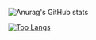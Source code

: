 ![Anurag's GitHub stats](https://github-readme-stats.vercel.app/api?username=nnn149&count_private=true&show_icons=true&theme=nord)

[![Top Langs](https://github-readme-stats.vercel.app/api/top-langs/?username=nnn149&layout=compact&theme=nord)](https://github.com/nnn149/nnn149)
<!--
**nnn149/nnn149** is a ✨ _special_ ✨ repository because its `README.md` (this file) appears on your GitHub profile.

Here are some ideas to get you started:

- 🔭 I’m currently working on ...
- 🌱 I’m currently learning ...
- 👯 I’m looking to collaborate on ...
- 🤔 I’m looking for help with ...
- 💬 Ask me about ...
- 📫 How to reach me: ...
- 😄 Pronouns: ...
- ⚡ Fun fact: ...
-->
